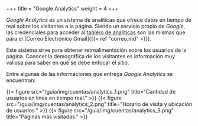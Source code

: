 +++
title = "Google Analytics"
weight = 4
+++

*Google Analytics* es un sistema de analíticas que ofrece datos en tiempo de real sobre los visitantes a la página. Siendo un servicio propio de *Google*, las credenciales para acceder al [tablero de analíticas](https://analytics.google.com/analytics/web/) son las mismas que para el [Correo Electrónico Gmail]({{< ref "correo.md" >}}).

Este sistema sirve para obtener retroalimentación sobre los usuarios de la página. Conocer la demográfica de los visitantes es información muy valiosa para saber en qué se debe enfocar el sitio.

Entre algunas de las informaciones que entrega *Google Analytics* se encuentran:

{{< figure src="/guia/img/cuentas/analytics_1.png" title="Cantidad de usuarios en línea en tiempo real." >}}
{{< figure src="/guia/img/cuentas/analytics_2.png" title="Horario de visita y ubicación de usuarios." >}}
{{< figure src="/guia/img/cuentas/analytics_3.png" title="Páginas más visitadas." >}}
